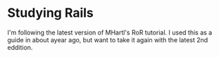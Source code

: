 # Studying Rails

I'm following the latest version of MHartl's RoR tutorial. I used this as a guide in about ayear ago, but want to take it again with the latest 2nd eddition. 
